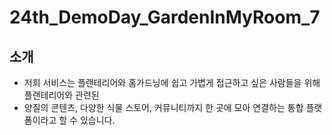# 24th_DemoDay_GardenInMyRoom_7

## 소개
- 저희 서비스는 플랜테리어와 홈가드닝에 쉽고 가볍게 접근하고 싶은 사람들을 위해 플랜테리어와 관련된 
- 양질의 콘텐츠, 다양한 식물 스토어, 커뮤니티까지 한 곳에 모아 연결하는 통합 플랫폼이라고 할 수 있습니다.
